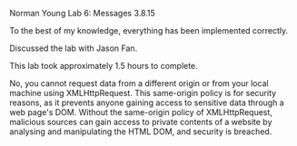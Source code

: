 Norman Young
Lab 6: Messages
3.8.15

To the best of my knowledge, everything has been implemented correctly.

Discussed the lab with Jason Fan.

This lab took approximately 1.5 hours to complete.

No, you cannot request data from a different origin or from your local machine using XMLHttpRequest. This same-origin policy is for security reasons, as it prevents anyone gaining access to sensitive data through a web page's DOM. Without the same-origin policy of XMLHttpRequest, malicious sources can gain access to private contents of a website by analysing and manipulating the HTML DOM, and security is breached.
